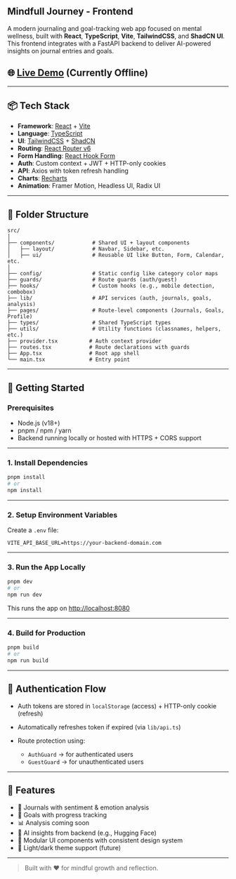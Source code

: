 ## Mindfull Journey - Frontend

A modern journaling and goal-tracking web app focused on mental wellness, built with **React**, **TypeScript**, **Vite**, **TailwindCSS**, and **ShadCN UI**. This frontend integrates with a FastAPI backend to deliver AI-powered insights on journal entries and goals.

## 🌐 [Live Demo](https://journaling-app-frontend-ecru.vercel.app/) (Currently Offline)

---

## 📦 Tech Stack

- **Framework**: [React](https://reactjs.org/) + [Vite](https://vitejs.dev/)
- **Language**: [TypeScript](https://www.typescriptlang.org/)
- **UI**: [TailwindCSS](https://tailwindcss.com/) + [ShadCN](https://ui.shadcn.com/)
- **Routing**: [React Router v6](https://reactrouter.com/)
- **Form Handling**: [React Hook Form](https://react-hook-form.com/)
- **Auth**: Custom context + JWT + HTTP-only cookies
- **API**: Axios with token refresh handling
- **Charts**: [Recharts](https://recharts.org/en-US/)
- **Animation**: Framer Motion, Headless UI, Radix UI

---

## 📁 Folder Structure

```
src/
│
├── components/            # Shared UI + layout components
│   ├── layout/            # Navbar, Sidebar, etc.
│   ├── ui/                # Reusable UI like Button, Form, Calendar, etc.
│
├── config/                # Static config like category color maps
├── guards/                # Route guards (auth/guest)
├── hooks/                 # Custom hooks (e.g., mobile detection, combobox)
├── lib/                   # API services (auth, journals, goals, analysis)
├── pages/                 # Route-level components (Journals, Goals, Profile)
├── types/                 # Shared TypeScript types
├── utils/                 # Utility functions (classnames, helpers, etc.)
├── provider.tsx          # Auth context provider
├── routes.tsx            # Route declarations with guards
├── App.tsx               # Root app shell
└── main.tsx              # Entry point
```

---

## 🚀 Getting Started

### Prerequisites

- Node.js (v18+)
- pnpm / npm / yarn
- Backend running locally or hosted with HTTPS + CORS support

---

### 1. Install Dependencies

```bash
pnpm install
# or
npm install
```

---

### 2. Setup Environment Variables

Create a `.env` file:

```
VITE_API_BASE_URL=https://your-backend-domain.com
```

---

### 3. Run the App Locally

```bash
pnpm dev
# or
npm run dev
```

This runs the app on [http://localhost:8080](http://localhost:8080)

---

### 4. Build for Production

```bash
pnpm build
# or
npm run build
```

---

## 🔐 Authentication Flow

- Auth tokens are stored in `localStorage` (access) + HTTP-only cookie (refresh)
- Automatically refreshes token if expired (via `lib/api.ts`)
- Route protection using:

  - `AuthGuard` → for authenticated users
  - `GuestGuard` → for unauthenticated users

---

## 🧠 Features

- 📝 Journals with sentiment & emotion analysis
- 🌟 Goals with progress tracking
- 📊 Analysis coming soon
- 🧠 AI insights from backend (e.g., Hugging Face)
- 🧩 Modular UI components with consistent design system
- 🌙 Light/dark theme support (future)

---

> Built with ❤️ for mindful growth and reflection.
